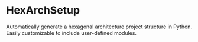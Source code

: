 # HexArchSetup
Automatically generate a hexagonal architecture project structure in Python. Easily customizable to include user-defined modules.
